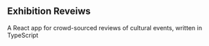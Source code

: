 ## Exhibition Reveiws

A React app for crowd-sourced reviews of cultural events, written in TypeScript
